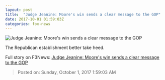 ```yaml
---
layout: post
title:  "Judge Jeanine: Moore's win sends a clear message to the GOP"
date: 2017-10-01 01:59:03Z
categories: fox-news
---
```


![Judge Jeanine: Moore's win sends a clear message to the GOP](http://a57.foxnews.com/media2.foxnews.com/BrightCove/694940094001/2017/10/01/640/360/694940094001_5594416395001_5594364546001-vs.jpg)

The Republican establishment better take heed.


Full story on F3News: [Judge Jeanine: Moore's win sends a clear message to the GOP](http://www.f3nws.com/n/PmvQQB)

> Posted on: Sunday, October 1, 2017 1:59:03 AM

